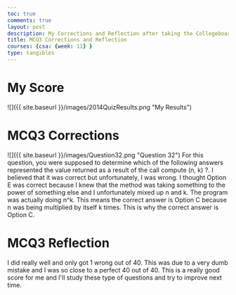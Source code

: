 ```yaml
---
toc: true
comments: true
layout: post
description: My Corrections and Reflection after taking the Collegeboard MCQ3 Test
title: MCQ3 Corrections and Reflection
courses: {csa: {week: 11} }
type: tangibles
---
```


# My Score
![]({{ site.baseurl }}/images/2014QuizResults.png "My Results")


# MCQ3 Corrections
![]({{ site.baseurl }}/images/Question32.png "Question 32")
For this question, you were supposed to determine which of the following answers represented the value returned as a result of the call compute (n, k) ?. I believed that it was correct but unfortunately, I was wrong. I thought Option E was correct because I knew that the method was taking something to the power of something else and I unfortunately mixed up n and k. The program was actually doing n^k. This means the correct answer is Option C because n was being multiplied by itself k times. This is why the correct answer is Option C.

# MCQ3 Reflection
I did really well and only got 1 wrong out of 40. This was due to a very dumb mistake and I was so close to a perfect 40 out of 40. This is a really good score for me and I'll study these type of questions and try to improve next time.